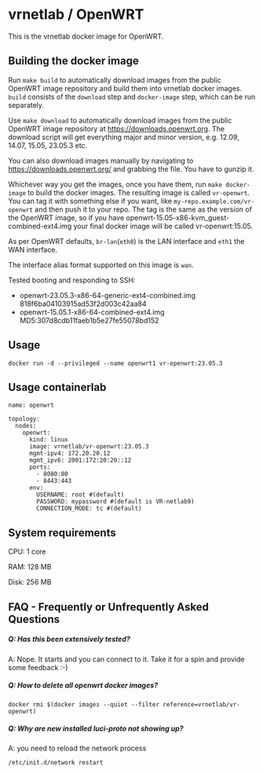 vrnetlab / OpenWRT
==================================
This is the vrnetlab docker image for OpenWRT.

Building the docker image
-------------------------
Run `make build` to automatically download images from the public OpenWRT image
repository and build them into vrnetlab docker images. `build` consists of the
`download` step and `docker-image` step, which can be run separately.

Use `make download` to automatically download images from the public OpenWRT
image repository at https://downloads.openwrt.org. The download script will get
everything major and minor version, e.g. 12.09, 14.07, 15.05, 23.05.3 etc.

You can also download images manually by navigating to
https://downloads.openwrt.org/ and grabbing the file. You have to gunzip it.

Whichever way you get the images, once you have them, run `make docker-image`
to build the docker images. The resulting image is called `vr-openwrt`. You can
tag it with something else if you want, like `my-repo.example.com/vr-openwrt`
and then push it to your repo. The tag is the same as the version of the
OpenWRT image, so if you have openwrt-15.05-x86-kvm_guest-combined-ext4.img
your final docker image will be called vr-openwrt:15.05.

As per OpenWRT defaults, `br-lan`(`eth0`) is the LAN interface and `eth1` the
WAN interface.

The interface alias format supported on this image is `wan`.

Tested booting and responding to SSH:
* openwrt-23.05.3-x86-64-generic-ext4-combined.img 818f6ba04103915ad53f2d003c42aa84
* openwrt-15.05.1-x86-64-combined-ext4.img   MD5:307d8cdb11faeb1b5e27fe55078bd152

Usage
-----
```
docker run -d --privileged --name openwrt1 vr-openwrt:23.05.3
```

Usage containerlab
-----
```
name: openwrt

topology:
  nodes:
    openwrt:
      kind: linux
      image: vrnetlab/vr-openwrt:23.05.3
      mgmt-ipv4: 172.20.20.12
      mgmt_ipv6: 2001:172:20:20::12
      ports:
        - 8080:80
        - 8443:443
      env:
        USERNAME: root #(default)
        PASSWORD: mypassword #(default is VR-netlab9)
        CONNECTION_MODE: tc #(default)
```

System requirements
-------------------
CPU: 1 core

RAM: 128 MB

Disk: 256 MB

FAQ - Frequently or Unfrequently Asked Questions
-------------------------------------------------
##### Q: Has this been extensively tested?
A: Nope. It starts and you can connect to it. Take it for a spin and provide
some feedback :-)
##### Q: How to delete all openwrt docker images?
```
docker rmi $(docker images --quiet --filter reference=vrnetlab/vr-openwrt)
```
##### Q: Why are new installed luci-proto not showing up?
A: you need to reload the network process
```
/etc/init.d/network restart
```
